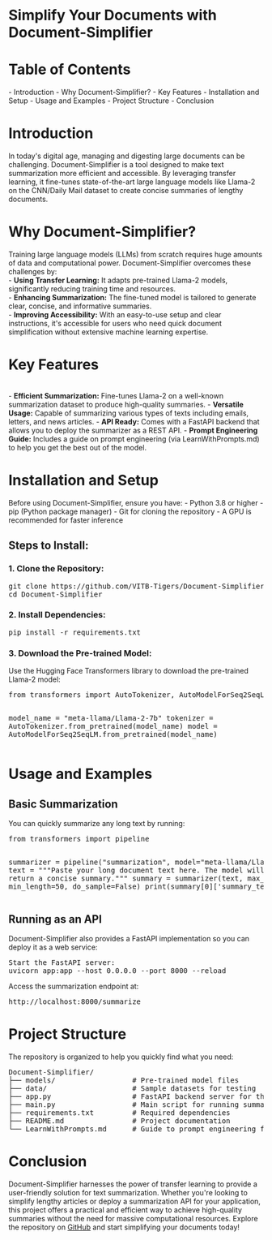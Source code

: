 <br><h1>Simplify Your Documents with Document-Simplifier</h1>

<h1>Table of Contents</h1>
- Introduction
- Why Document-Simplifier?
- Key Features
- Installation and Setup
- Usage and Examples
- Project Structure
- Conclusion

<h1>Introduction</h1>
In today's digital age, managing and digesting large documents can be challenging. Document-Simplifier is a tool designed to make text summarization more efficient and accessible. By leveraging transfer learning, it fine-tunes state-of-the-art large language models like Llama-2 on the CNN/Daily Mail dataset to create concise summaries of lengthy documents.

<h1>Why Document-Simplifier?</h1>
Training large language models (LLMs) from scratch requires huge amounts of data and computational power. Document-Simplifier overcomes these challenges by:<br>
- <b>Using Transfer Learning:</b> It adapts pre-trained Llama-2 models, significantly reducing training time and resources.<br>
- <b>Enhancing Summarization:</b> The fine-tuned model is tailored to generate clear, concise, and informative summaries.<br>
- <b>Improving Accessibility:</b> With an easy-to-use setup and clear instructions, it's accessible for users who need quick document simplification without extensive machine learning expertise.

<h1>Key Features</h1><br>
- <strong>Efficient Summarization:</strong> Fine-tunes Llama-2 on a well-known summarization dataset to produce high-quality summaries.
- <strong>Versatile Usage:</strong> Capable of summarizing various types of texts including emails, letters, and news articles.
- <strong>API Ready:</strong> Comes with a FastAPI backend that allows you to deploy the summarizer as a REST API.
- <strong>Prompt Engineering Guide:</strong> Includes a guide on prompt engineering (via LearnWithPrompts.md) to help you get the best out of the model.

<h1>Installation and Setup</h1>
Before using Document-Simplifier, ensure you have:
- Python 3.8 or higher
- pip (Python package manager)
- Git for cloning the repository
- A GPU is recommended for faster inference

<h2>Steps to Install:</h2>

<h3>1. Clone the Repository:</h3>
<pre>
git clone https://github.com/VITB-Tigers/Document-Simplifier.git
cd Document-Simplifier
</pre>

<h3>2. Install Dependencies:</h3>
<pre>
pip install -r requirements.txt
</pre>

<h3>3. Download the Pre-trained Model:</h3>
Use the Hugging Face Transformers library to download the pre-trained Llama-2 model:
<pre>
from transformers import AutoTokenizer, AutoModelForSeq2SeqLM

model_name = "meta-llama/Llama-2-7b"
tokenizer = AutoTokenizer.from_pretrained(model_name)
model = AutoModelForSeq2SeqLM.from_pretrained(model_name)
</pre>

<h1>Usage and Examples</h1>

<h2>Basic Summarization</h2>
You can quickly summarize any long text by running:
<pre>
from transformers import pipeline

summarizer = pipeline("summarization", model="meta-llama/Llama-2-7b")
text = """Paste your long document text here. The model will analyze and return a concise summary."""
summary = summarizer(text, max_length=150, min_length=50, do_sample=False)
print(summary[0]['summary_text'])
</pre>

<h2>Running as an API</h2>
Document-Simplifier also provides a FastAPI implementation so you can deploy it as a web service:
<pre>
Start the FastAPI server:
uvicorn app:app --host 0.0.0.0 --port 8000 --reload
</pre>
Access the summarization endpoint at:
<pre>
http://localhost:8000/summarize
</pre>

<h1>Project Structure</h1>
The repository is organized to help you quickly find what you need:
<pre>
Document-Simplifier/
├── models/                  # Pre-trained model files
├── data/                    # Sample datasets for testing
├── app.py                   # FastAPI backend server for the summarizer
├── main.py                  # Main script for running summarization
├── requirements.txt         # Required dependencies
├── README.md                # Project documentation
└── LearnWithPrompts.md      # Guide to prompt engineering for better results
</pre>

<h1>Conclusion</h1>
Document-Simplifier harnesses the power of transfer learning to provide a user-friendly solution for text summarization. Whether you're looking to simplify lengthy articles or deploy a summarization API for your application, this project offers a practical and efficient way to achieve high-quality summaries without the need for massive computational resources.
Explore the repository on <a href="https://github.com/VITB-Tigers/Document-Simplifier">GitHub</a> and start simplifying your documents today!